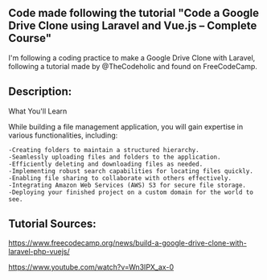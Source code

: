 
## Code made following the tutorial "Code a Google Drive Clone using Laravel and Vue.js – Complete Course"

I'm following a coding practice to make a Google Drive Clone with Laravel, following a tutorial made by @TheCodeholic and found on FreeCodeCamp.

## Description:

What You'll Learn

While building a file management application, you will gain expertise in various functionalities, including:

    -Creating folders to maintain a structured hierarchy.
    -Seamlessly uploading files and folders to the application.
    -Efficiently deleting and downloading files as needed.
    -Implementing robust search capabilities for locating files quickly.
    -Enabling file sharing to collaborate with others effectively.
    -Integrating Amazon Web Services (AWS) S3 for secure file storage.
    -Deploying your finished project on a custom domain for the world to see.

## Tutorial Sources:

https://www.freecodecamp.org/news/build-a-google-drive-clone-with-laravel-php-vuejs/

https://www.youtube.com/watch?v=Wn3IPX_ax-0
